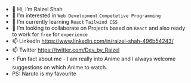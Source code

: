 - 👋 Hi, I’m Raizel Shah
- 👀 I’m interested in `Web Development` `Competetive Programming` 
- 🌱 I’m currently learning `React` `Tailwind CSS`
- 💞️ I’m looking to collaborate on Projects based on `React` and also ready to work for `free` for `experience`
- 📫 LinkedIn https://www.linkedin.com/in/raizel-shah-496b54243/
- 📫 Twitter https://twitter.com/Dev_by_Raizel
- ⚡ Fun fact about me - I am really into Anime and I always welcome suggestions on which Anime to watch.
- PS: Naruto is my favourite 
